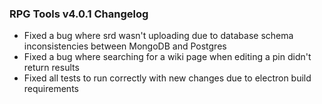  ### RPG Tools v4.0.1 Changelog
 - Fixed a bug where srd wasn't uploading due to database schema inconsistencies between MongoDB and Postgres
 - Fixed a bug where searching for a wiki page when editing a pin didn't return results
 - Fixed all tests to run correctly with new changes due to electron build requirements